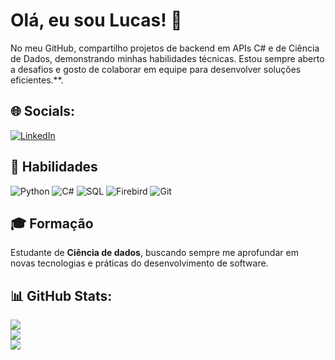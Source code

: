 # Olá, eu sou Lucas! 👋

No meu GitHub, compartilho projetos de backend em APIs C# e de Ciência de Dados, demonstrando minhas habilidades técnicas. Estou sempre aberto a desafios e gosto de colaborar em equipe para desenvolver soluções eficientes.**.

## 🌐 Socials:
[![LinkedIn](https://img.shields.io/badge/LinkedIn-%230077B5.svg?logo=linkedin&logoColor=white)](https://www.linkedin.com/in/lucasrpinto)

## 🚀 Habilidades

![Python](https://img.shields.io/badge/-Python-3776AB?logo=python&logoColor=white&style=for-the-badge)
![C#](https://img.shields.io/badge/-C%23-239120?logo=dotnet&logoColor=white&style=for-the-badge)
![SQL](https://img.shields.io/badge/-SQL-4479A1?logo=mysql&logoColor=white&style=for-the-badge)
![Firebird](https://img.shields.io/badge/-Firebird-FF4500?logo=firebird&logoColor=white&style=for-the-badge)
![Git](https://img.shields.io/badge/-Git-F05032?logo=git&logoColor=white&style=for-the-badge)

## 🎓 Formação
Estudante de **Ciência de dados**, buscando sempre me aprofundar em novas tecnologias e práticas do desenvolvimento de software.

## 📊 GitHub Stats:
![](https://github-readme-stats.vercel.app/api?username=lucasrpinto&theme=dark&hide_border=false&include_all_commits=true&count_private=true)<br/>
![](https://github-readme-streak-stats.herokuapp.com/?user=lucasrpinto&theme=dark&hide_border=false)<br/>
![](https://github-readme-stats.vercel.app/api/top-langs/?username=lucasrpinto&layout=compact&theme=dark&cache_seconds=60)


